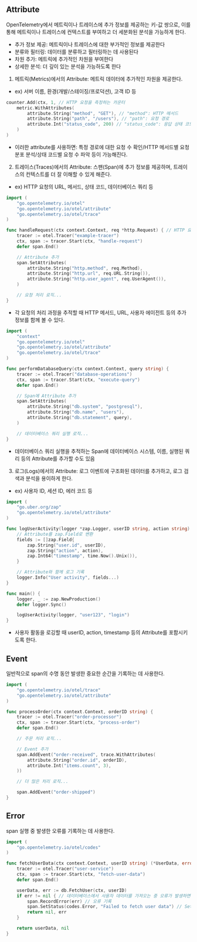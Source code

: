 ## Attribute
OpenTelemetry에서 메트릭이나 트레이스에 추가 정보를 제공하는 키-값 쌍으로, 이를 통해 메트릭이나 트레이스에 컨텍스트를 부여하고 더 세분화된 분석을 가능하게 한다.
- 추가 정보 제공: 메트릭이나 트레이스에 대한 부가적인 정보를 제공한다
- 분류와 필터링: 데이터를 분류하고 필터링하는 데 사용된다
- 차원 추가: 메트릭에 추가적인 차원을 부여한다
- 상세한 분석: 더 깊이 있는 분석을 가능하도록 한다

1. 메트릭(Metrics)에서의 Attribute: 메트릭 데이터에 추가적인 차원을 제공한다.
- ex) 서버 이름, 환경(개발/스테이징/프로덕션), 고객 ID 등
```go
counter.Add(ctx, 1, // HTTP 요청을 측정하는 카운터
    metric.WithAttributes(
        attribute.String("method", "GET"), // "method": HTTP 메서드
        attribute.String("path", "/users"), // "path": 요청 경로
        attribute.Int("status_code", 200) // "status_code": 응답 상태 코드
    )
)
```
- 이러한 attribute를 사용하면: 특정 경로에 대한 요청 수 확인/HTTP 메서드별 요청 분포 분석/상태 코드별 요청 수 파악 등이 가능해진다.
2. 트레이스(Traces)에서의 Attribute: 스팬(Span)에 추가 정보를 제공하며, 트레이스의 컨텍스트를 더 잘 이해할 수 있게 해준다.
- ex) HTTP 요청의 URL, 메서드, 상태 코드, 데이터베이스 쿼리 등
```go
import (
    "go.opentelemetry.io/otel"
    "go.opentelemetry.io/otel/attribute"
    "go.opentelemetry.io/otel/trace"
)

func handleRequest(ctx context.Context, req *http.Request) { // HTTP 요청을 처리하는 함수에서 trace span에 attribute 추가
    tracer := otel.Tracer("example-tracer")
    ctx, span := tracer.Start(ctx, "handle-request")
    defer span.End()

    // Attribute 추가
    span.SetAttributes(
        attribute.String("http.method", req.Method),
        attribute.String("http.url", req.URL.String()),
        attribute.String("http.user_agent", req.UserAgent()),
    )

    // 요청 처리 로직...
}
```
- 각 요청의 처리 과정을 추적할 때 HTTP 메서드, URL, 사용자 에이전트 등의 추가 정보를 함께 볼 수 있다.
```go
import (
    "context"
    "go.opentelemetry.io/otel"
    "go.opentelemetry.io/otel/attribute"
    "go.opentelemetry.io/otel/trace"
)

func performDatabaseQuery(ctx context.Context, query string) {
    tracer := otel.Tracer("database-operations")
    ctx, span := tracer.Start(ctx, "execute-query")
    defer span.End()

    // Span에 Attribute 추가
    span.SetAttributes(
        attribute.String("db.system", "postgresql"),
        attribute.String("db.name", "users"),
        attribute.String("db.statement", query),
    )

    // 데이터베이스 쿼리 실행 로직...
}
```
- 데이터베이스 쿼리 실행을 추적하는 Span에 데이터베이스 시스템, 이름, 실행된 쿼리 등의 Attribute를 추가할 수도 있음
3. 로그(Logs)에서의 Attribute: 로그 이벤트에 구조화된 데이터를 추가하고, 로그 검색과 분석을 용이하게 한다.
- ex) 사용자 ID, 세션 ID, 에러 코드 등
```go
import (
    "go.uber.org/zap"
    "go.opentelemetry.io/otel/attribute"
)

func logUserActivity(logger *zap.Logger, userID string, action string) {
    // Attribute를 zap.Field로 변환
    fields := []zap.Field{
        zap.String("user.id", userID),
        zap.String("action", action),
        zap.Int64("timestamp", time.Now().Unix()),
    }

    // Attribute와 함께 로그 기록
    logger.Info("User activity", fields...)
}

func main() {
    logger, _ := zap.NewProduction()
    defer logger.Sync()

    logUserActivity(logger, "user123", "login")
}
```
- 사용자 활동을 로깅할 때 userID, action, timestamp 등의 Attribute를 포함시키도록 한다.

## Event
일반적으로 span의 수명 동안 발생한 중요한 순간을 기록하는 데 사용한다.
```go
import (
    "go.opentelemetry.io/otel/trace"
    "go.opentelemetry.io/otel/attribute"
)

func processOrder(ctx context.Context, orderID string) {
    tracer := otel.Tracer("order-processor")
    ctx, span := tracer.Start(ctx, "process-order")
    defer span.End()

    // 주문 처리 로직...

    // Event 추가
    span.AddEvent("order-received", trace.WithAttributes(
        attribute.String("order.id", orderID),
        attribute.Int("items.count", 3),
    ))

    // 더 많은 처리 로직...

    span.AddEvent("order-shipped")
}
```

## Error
span 실행 중 발생한 오류를 기록하는 데 사용한다.
```go
import (
    "go.opentelemetry.io/otel/codes"
)

func fetchUserData(ctx context.Context, userID string) (*UserData, error) {
    tracer := otel.Tracer("user-service")
    ctx, span := tracer.Start(ctx, "fetch-user-data")
    defer span.End()

    userData, err := db.FetchUser(ctx, userID)
    if err != nil { // 데이터베이스에서 사용자 데이터를 가져오는 중 오류가 발생하면
        span.RecordError(err) // 오류 기록
        span.SetStatus(codes.Error, "Failed to fetch user data") // SetStatus를 사용하여 스팬의 상태를 "Error"로 설정
        return nil, err
    }

    return userData, nil
}
```

